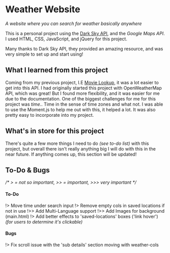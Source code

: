 # Weather Website
*A website where you can search for weather basically anywhere*

This is a personal project using the [Dark Sky API](https://darksky.net/poweredby/), and the *Google Maps API*. I used HTML, CSS, JavaScript, and jQuery for this project.

Many thanks to Dark Sky API, they provided an amazing resource, and was very simple to set up and start using!

## What I learned from this project

Coming from my previous project, I.E [Movie Lookup](https://github.com/TylerJDev/TylerJDev.github.io), it was a lot easier to get into this API. I had originally started this project with OpenWeatherMap API, which was great! But I found more flexibility, and it was easier for me due to the documentation. One of the biggest challenges for me for this project was *time*.. Time in the sense of time zones and what not. I was able to use the Moment.js to help me out with this, it helped a lot. It was also pretty easy to incorporate into my project.

## What's in store for this project

There's quite a few more things I need to do *(see to-do list)* with this project, but overall there isn't really anything big I will do with this in the near future. If anything comes up, this section will be updated!


## To-Do & Bugs

_/* > = not so important, >> = important, >>> very important */_

#### To-Do

!> Move time under search input
!> Remove empty cols in saved locations if not in use
!>> Add Multi-Language support
!>> Add Images for background (main.html)
!> Add better effects to 'saved-locations' boxes ('link hover') *(for users to determine it's clickable)*

#### Bugs

!> Fix scroll issue with the 'sub details' section moving with weather-cols
